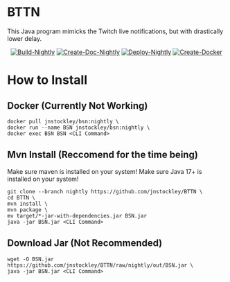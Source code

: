 # BTTN
This Java program mimicks the Twitch live notifications, but with drastically lower delay.

<div align="center">

[![Build-Nightly](https://github.com/jnstockley/BTTN/actions/workflows/build-nightly.yml/badge.svg?branch=nightly)](https://github.com/jnstockley/BTTN/actions/workflows/build-nightly.yml) 
[![Create-Doc-Nightly](https://github.com/jnstockley/BTTN/actions/workflows/create-doc-nightly.yml/badge.svg?branch=nightly)](https://github.com/jnstockley/BTTN/actions/workflows/create-doc-nightly.yml) 
[![Deploy-Nightly](https://github.com/jnstockley/BTTN/actions/workflows/deploy-nightly.yml/badge.svg?branch=nightly)](https://github.com/jnstockley/BTTN/actions/workflows/deploy-nightly.yml) 
[![Create-Docker](https://github.com/jnstockley/BTTN/actions/workflows/create-docker.yml/badge.svg?branch=nightly)](https://github.com/jnstockley/BTTN/actions/workflows/create-docker.yml)

</div>

# How to Install
## Docker (Currently Not Working)
```
docker pull jnstockley/bsn:nightly \
docker run --name BSN jnstockley/bsn:nightly \
docker exec BSN BSN <CLI Command>
```

## Mvn Install (Reccomend for the time being)
Make sure maven is installed on your system!
Make sure Java 17+ is installed on your system!
```
git clone --branch nightly https://github.com/jnstockley/BTTN \
cd BTTN \
mvn install \
mvn package \
mv target/*-jar-with-dependencies.jar BSN.jar
java -jar BSN.jar <CLI Command>
```

## Download Jar (Not Recommended)
```
wget -O BSN.jar https://github.com/jnstockley/BTTN/raw/nightly/out/BSN.jar \
java -jar BSN.jar <CLI Command>
```
